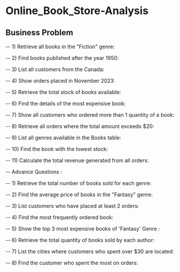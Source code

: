 # Online_Book_Store-Analysis
## Business Problem
-- 1) Retrieve all books in the "Fiction" genre:



-- 2) Find books published after the year 1950:


-- 3) List all customers from the Canada:


-- 4) Show orders placed in November 2023:


-- 5) Retrieve the total stock of books available:


-- 6) Find the details of the most expensive book:


-- 7) Show all customers who ordered more than 1 quantity of a book:


-- 8) Retrieve all orders where the total amount exceeds $20:


-- 9) List all genres available in the Books table:


-- 10) Find the book with the lowest stock:


-- 11) Calculate the total revenue generated from all orders:

-- Advance Questions : 

-- 1) Retrieve the total number of books sold for each genre:



-- 2) Find the average price of books in the "Fantasy" genre:



-- 3) List customers who have placed at least 2 orders:


-- 4) Find the most frequently ordered book:


-- 5) Show the top 3 most expensive books of 'Fantasy' Genre :



-- 6) Retrieve the total quantity of books sold by each author:


-- 7) List the cities where customers who spent over $30 are located:


-- 8) Find the customer who spent the most on orders:


